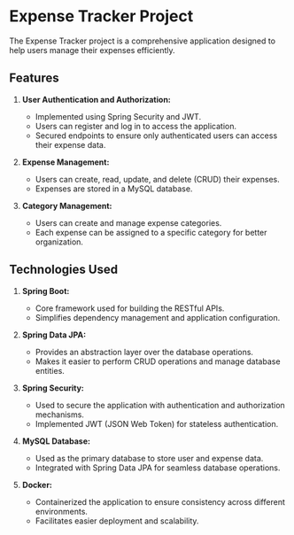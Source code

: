 # **Expense Tracker Project**

The Expense Tracker project is a comprehensive application designed to help users manage their expenses efficiently.

## **Features**

1. **User Authentication and Authorization:**
    - Implemented using Spring Security and JWT.
    - Users can register and log in to access the application.
    - Secured endpoints to ensure only authenticated users can access their expense data.

2. **Expense Management:**
    - Users can create, read, update, and delete (CRUD) their expenses.
    - Expenses are stored in a MySQL database.

3. **Category Management:**
    - Users can create and manage expense categories.
    - Each expense can be assigned to a specific category for better organization.

## **Technologies Used**

1. **Spring Boot:**
    - Core framework used for building the RESTful APIs.
    - Simplifies dependency management and application configuration.

2. **Spring Data JPA:**
    - Provides an abstraction layer over the database operations.
    - Makes it easier to perform CRUD operations and manage database entities.

3. **Spring Security:**
    - Used to secure the application with authentication and authorization mechanisms.
    - Implemented JWT (JSON Web Token) for stateless authentication.

4. **MySQL Database:**
    - Used as the primary database to store user and expense data.
    - Integrated with Spring Data JPA for seamless database operations.

5. **Docker:**
    - Containerized the application to ensure consistency across different environments.
    - Facilitates easier deployment and scalability.

